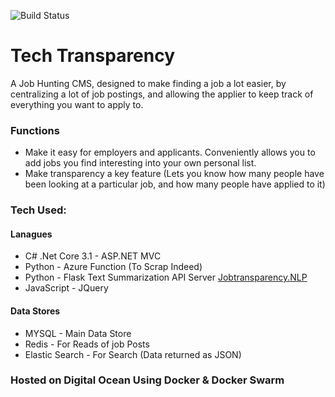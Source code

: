 ![Build Status](https://dev.azure.com/Avaneesa/Job%20Transparency/_apis/build/status/RedGhoul.JobTransparency?branchName=master)

# Tech Transparency

A Job Hunting CMS, designed to make finding a job a lot easier, by centralizing a lot of job postings, and allowing the applier to keep track of everything you want to apply to.

### Functions

- Make it easy for employers and applicants. Conveniently allows you to add jobs you find interesting into your own personal list.
- Make transparency a key feature (Lets you know how many people have been looking at a particular job, and how many people have applied to it)

### Tech Used:

#### Lanagues

- C# .Net Core 3.1 - ASP.NET MVC
- Python - Azure Function (To Scrap Indeed)
- Python - Flask Text Summarization API Server [Jobtransparency.NLP](https://github.com/RedGhoul/Jobtransparency.NLP)
- JavaScript - JQuery

#### Data Stores

- MYSQL - Main Data Store
- Redis - For Reads of job Posts
- Elastic Search - For Search (Data returned as JSON)

### Hosted on Digital Ocean Using Docker & Docker Swarm
